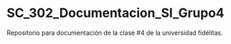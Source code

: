 # SC_302_Documentacion_SI_Grupo4
Repositorio para documentación de la clase #4 de la universidad fidélitas.
